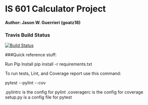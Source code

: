 # IS 601 Calculator Project
#### Author: Jason W. Guerrieri (goatz18)

### Travis Build Status

[![Build Status](https://app.travis-ci.com/goatz18/calc2_2.svg?branch=main)](https://app.travis-ci.com/goatz18/calc2_2)


###Quick reference stuff:

Run Pip Install pip install -r requirements.txt

To run tests, Lint, and Coverage report use this command:

pytest --pylint --cov

.pylintrc is the config for pylint .coveragerc is the config for coverage setup.py is a config file for pytest